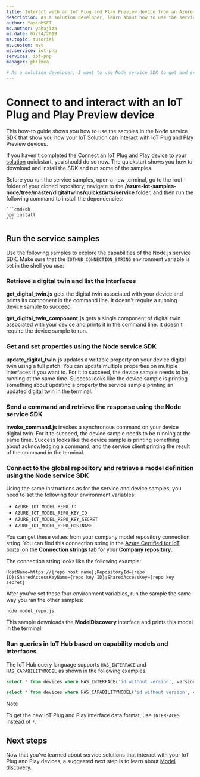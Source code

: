 ```yaml
---
title: Interact with an IoT Plug and Play Preview device from an Azure IoT solution | Microsoft Docs
description: As a solution developer, learn about how to use the service SDK to interact with IoT Plug and Play devices.
author: YasinMSFT
ms.author: yahajiza
ms.date: 07/24/2019
ms.topic: tutorial
ms.custom: mvc
ms.service: iot-pnp
services: iot-pnp
manager: philmea

# As a solution developer, I want to use Node service SDK to get and set properties, send commands to an IoT Plug and Play device, and manage telemetry routing and queries.
---
```


# Connect to and interact with an IoT Plug and Play Preview device

This how-to guide shows you how to use the samples in the Node service SDK that show you how your IoT Solution can interact with IoT Plug and Play Preview devices.

If you haven't completed the [Connect an IoT Plug and Play device to your solution](quickstart-connect-pnp-device-solution.md) quickstart, you should do so now. The quickstart shows you how to download and install the SDK and run some of the samples.

Before you run the service samples, open a new terminal, go to the root folder of your cloned repository, navigate to the **/azure-iot-samples-node/tree/master/digitaltwins/quickstarts/service** folder, and then  run the following command to install the dependencies:

    ```cmd/sh
    npm install
    ```

## Run the service samples

Use the following samples to explore the capabilities of the Node.js service SDK. Make sure that the `IOTHUB_CONNECTION_STRING` environment variable is set in the shell you use:

### Retrieve a digital twin and list the interfaces

**get_digital_twin.js** gets the digital twin associated with your device and prints its component in the command line. It doesn't require a running device sample to succeed.

**get_digital_twin_component.js** gets a single component of digital twin associated with your device and prints it in the command line. It doesn't require the device sample to run.

### Get and set properties using the Node service SDK

**update_digital_twin.js** updates a writable property on your device digital twin using a full patch. You can update multiple properties on multiple interfaces if you want to. For it to succeed, the device sample needs to be running at the same time. Success looks like the device sample is printing something about updating a property the service sample printing an updated digital twin in the terminal.

### Send a command and retrieve the response using the Node service SDK

**invoke_command.js** invokes a synchronous command on your device digital twin. For it to succeed, the device sample needs to be running at the same time. Success looks like the device sample is printing something about acknowledging a command, and the service client printing the result of the command in the terminal.

### Connect to the global repository and retrieve a model definition using the Node service SDK

Using the same instructions as for the service and device samples, you need to set the following four environment variables:

* `AZURE_IOT_MODEL_REPO_ID`
* `AZURE_IOT_MODEL_REPO_KEY_ID`
* `AZURE_IOT_MODEL_REPO_KEY_SECRET`
* `AZURE_IOT_MODEL_REPO_HOSTNAME`

You can get these values from your company model repository connection string. You can find this connection string in the [Azure Certified for IoT portal](https://aka.ms/ACFI) on the **Connection strings** tab for your **Company repository**.

The connection string looks like the following example:

```text
HostName=https://{repo host name};RepositoryId={repo ID};SharedAccessKeyName={repo key ID};SharedAccessKey={repo key secret}
```

After you've set these four environment variables, run the sample the same way you ran the other samples:

```cmd/sh
node model_repo.js
```

This sample downloads the **ModelDiscovery** interface and prints this model in the terminal.

### Run queries in IoT Hub based on capability models and interfaces

The IoT Hub query language supports `HAS_INTERFACE` and `HAS_CAPABILITYMODEL` as shown in the following examples:

```sql
select * from devices where HAS_INTERFACE('id without version', version)
```

```sql
select * from devices where HAS_CAPABILITYMODEL('id without version', version)
```

> [!NOTE]
> To get the new IoT Plug and Play interface data format, use `INTERFACES` instead of `*`.

## Next steps

Now that you've learned about service solutions that interact with your IoT Plug and Play devices, a suggested next step is to learn about [Model discovery](concepts-model-discovery.md).
